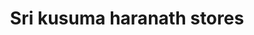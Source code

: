 ---
title: "Sri kusuma haranath stores"
url: /yellandu/sri-kusuma-haranath-stores/
shop: supermarket
---